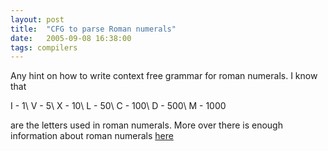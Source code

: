 ```yaml
---
layout: post
title:  "CFG to parse Roman numerals"
date:   2005-09-08 16:38:00
tags: compilers
---
```


Any hint on how to write context free grammar for roman numerals. I know that

I - 1\\
V - 5\\
X - 10\\
L - 50\\
C - 100\\
D - 500\\
M - 1000

are the letters used in roman numerals. More over there is enough information about roman numerals [here](http://en.wikipedia.org/wiki/Roman_Numerals)
